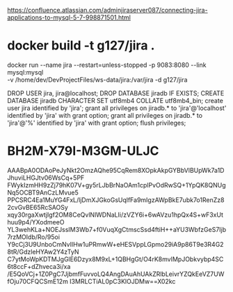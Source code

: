 https://confluence.atlassian.com/adminjiraserver087/connecting-jira-applications-to-mysql-5-7-998871501.html

# docker build -t g127/jira .

 docker run  --name jira --restart=unless-stopped -p 9083:8080 --link mysql:mysql  \
  -v /home/dev/DevProjectFiles/ws-data/jira:/var/jira -d g127/jira

DROP USER jira, jira@localhost;
DROP DATABASE jiradb IF EXISTS;
CREATE DATABASE jiradb CHARACTER SET utf8mb4 COLLATE utf8mb4_bin;
create user jira identified by 'jira';
grant all privileges on jiradb.* to 'jira'@'localhost' identified by 'jira' with grant option;
grant all privileges on jiradb.* to 'jira'@'%' identified by 'jira' with grant option;
flush privileges;


# BH2M-X79I-M3GM-ULJC

AAABpA0ODAoPeJyNkt2OmzAQhe95CqRem8XOpkAkpGYBbVlBUpWk7a1DJhuviLHGJtv06WsCq+5PF
FWykIzmHH9zZj79hK07V+gy5rLJbBrNaOAm1cplPvOdRwSQ+1YpQK8QNUgNq5OCBT9AnCzLMvue5
PPCSRC4Ea1MuYG4FxL/ljDmXJGkoGsUqlfFa9mIgzAWpBkE7ubk7o1RenZz82cvGvBE65RcSAOSy
xqy30rgaXwtjIgf2OM8CeQvlNlWDNaLIi/zVZY6i+6wAVzu1hpQx4S+wF3xUthuu9p4/YXodmeeO
YL3wehKLa+NOEJssIM3Wb7+f0VuqXgCtmscSsd4ftiH++aYU3WbfzGeS7Ijb7rzMOIdb/Ro/95oi
Y9cCj3U9UnboCmNvIlHw1uPRmwW+eHESVppLGpmo29iA9p86T9e3R4G28tR/GdzleHYAw2Y4zTyN
C7ytMoWpKDTMJgGlE6Dzyx8M9xL+1QBHgGt/O4rK8mvIMpJObkvybp4SC6t8ccF+dZhveca3i/xa
/E5QoVCj+1Z0PgC7JjbmfFuvvoLQ4AngDAuAhUAkZRlbLeivrYZQkEeVZ7UWfOju70CFQCSmE12m
I3MRLCTiAL0pC3KlOJDMw==X02kc